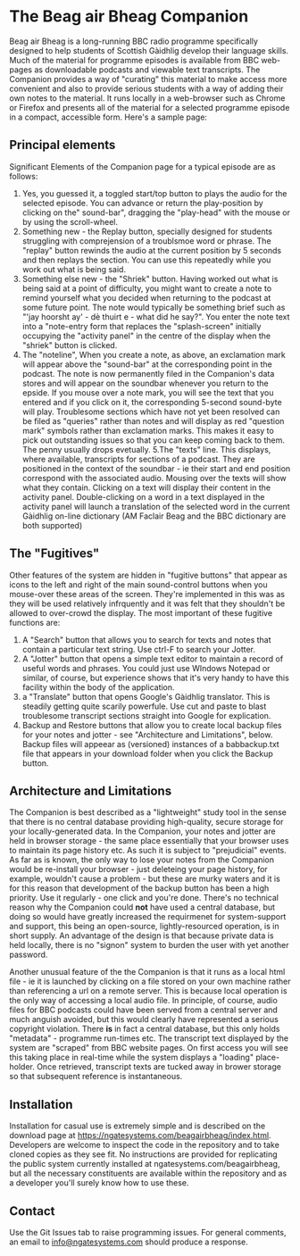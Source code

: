 # The Beag air Bheag Companion

Beag air Bheag is a long-running BBC radio programme specifically designed to help students of Scottish Gàidhlig develop their language skills. Much of the material for programme episodes is available from BBC web-pages as downloadable podcasts and viewable text transcripts. The Companion provides a way of "curating" this material to make access more convenient and also to provide serious students with a way of adding their own notes to the material. It runs locally in a web-browser such as Chrome or Firefox and presents all of the material for a selected programme episode in a compact, accessible form. Here's a sample page:

## Principal elements

Significant Elements of the Companion page for a typical episode are as follows:

1. Yes, you guessed it, a toggled start/top button to plays the audio for the selected episode. You can advance or return the play-position by clicking on the" sound-bar", dragging the "play-head" with the mouse or by using the scroll-wheel.
2. Something new  - the Replay button, specially designed for students struggling with comprejension of a troublsmoe word or phrase. The "replay" button rewinds the audio at the current position by 5 seconds and then replays the section. You can use this repeatedly while you work out what is being said.
3. Something else new - the "Shriek" button. Having worked out what is being said at a point of difficulty, you might want to create a note to remind yourself what you decided when returning to the podcast at some future point. The note would typically be something brief such as "'jay hoorsht ay' - dè thuirt e - what did he say?". You enter the note text into a "note-entry form  that replaces the "splash-screen" initially occupying the "activity panel" in the centre of the display when the "shriek" button is clicked.
4. The "noteline", When you create a note, as above, an exclamation mark will appear above the "sound-bar" at the corresponding point in the podcast. The note is now permanently filed in the Companion's data stores and will appear on the soundbar whenever you return to the epside. If you mouse over a note mark, you will see the text that you entered and if you click on it, the corresponding 5-second sound-byte will play. Troublesome sections which have not yet been resolved can be filed as "queries" rather than notes and will display as red "question mark" symbols rather than exclamation marks. This makes it easy to pick out outstanding issues so that you can keep coming back to them. The penny usually drops evetually.
5.The "texts" line. This displays, where available, transcripts for sections of a podcast. They are positioned in the context of the soundbar - ie their start and end position correspond with the associated audio. Mousing over the texts will show what they contain. Clicking on a text will display their content in the activity panel. Double-clicking on a word in a text displayed in the activity panel will launch a translation of the selected word in the current Gàidhlig on-line dictionary (AM Faclair Beag and the BBC dictionary are both supported)

## The "Fugitives"

Other features of the system are hidden in "fugitive buttons" that appear as icons to the left and right of the main sound-control buttons when you mouse-over these areas of the screen. They're implemented in this was as they will be used relatively infrquently and it was felt that they shouldn't be allowed to over-crowd the display. The most important of these fugitive functions are:

1. A "Search" button that allows you to search for texts and notes that contain a particular text string. Use ctrl-F to search your Jotter.
2. A "Jotter" button that opens a simple text editor to maintain a record of useful words and phrases. You could just use WIndows Notepad or similar, of course, but experience shows that it's very handy to have this facility within the body of the application.
3. a "Translate" button that opens Google's Gàidhlig translator. This is steadily getting quite scarily powerfule. Use cut and paste to blast troublesome transcript sections straight into Google for explication.
4. Backup and Restore buttons that allow you to create local backup files for your notes and jotter - see "Architecture and Limitations", below. Backup files will appeear as (versioned) instances of a babbackup.txt file that appears in your download folder when you click the Backup button.

## Architecture and Limitations

The Companion is best described as a "lightweight" study tool in the sense that there is no central database providing high-quality, secure storage for your locally-generated data.  In the Companion, your notes and jotter are held in browser storage - the same place essentially that your browser uses to maintain its page history etc. As such it is subject to "prejudicial" events. As far as is known, the only way to lose your notes from the Companion would be re-install your browser - just deleteing your page history, for example, wouldn't cause a problem - but these are murky waters and it is for this reason that development of the backup button has been a high priority. Use it regularly - one click and you're done. There's no technical reason why the Companion could **not** have used a central database, but doing so would have greatly increased the requirmenet for system-support and support, this being an open-source, lightly-resourced operation, is in short supply. An advantage of the design is that because private data is held locally, there is no "signon" system to burden the user with yet another password. 

Another unusual feature of the the Companion is that it runs as a local html file - ie it is launched  by clicking on a file stored on your own machine rather than referencing a url on a remote server. This is because local operation is the only way of accessing a local audio file. In principle, of course, audio files for BBC podcasts could have been served from a central server and much anguish avoided, but this would clearly have represented a serious copyright violation. There **is** in fact a central database, but this only holds "metadata" - programme run-times etc. The transcript text displayed by the system are "scraped" from BBC website pages. On first access you will see this taking place in real-time while the system displays a "loading" place-holder. Once retrieved, transcript texts are tucked away in brower storage so that subsequent reference is instantaneous.

## Installation

Installation for casual use is extremely simple and is described on the download page at https://ngatesystems.com/beagairbheag/index.html. Developers are welcome to inspect the code in the repository and to take cloned copies as they see fit. No instructions are provided for replicating the public system currently installed at ngatesystems.com/beagairbheag, but all the necessary constituents are available within the repository and as a developer you'll surely know how to use these.

## Contact

Use the Git Issues tab to raise programming issues. For general comments, an email to info@ngatesystems.com should produce a response.

